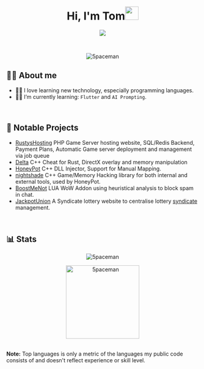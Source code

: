 <h1 align="center">Hi, I'm Tom<img src="https://media.giphy.com/media/hvRJCLFzcasrR4ia7z/giphy.gif" width="35"></h1>
<p align="center">
  <a href="https://github.com/5paceman"><img src="Animation.gif"></a>
</p>


<br>

<p align="center"> 
	<img src="https://komarev.com/ghpvc/?username=5paceman&label=Profile%20views&color=0e75b6&style=plastic" alt="5paceman" />
</p>


## :sassy_man:  About me
- :technologist: I love learning new technology, especially programming languages.
- :student: I’m currently learning: `Flutter` and `AI Prompting`.
<br>

## :key:  Notable Projects
- [RustysHosting](https://github.com/5paceman/RustysHosting) PHP Game Server hosting website, SQL/Redis Backend, Payment Plans, Automatic Game server deployment and management via job queue
- [Delta](https://github.com/5paceman/Delta) C++ Cheat for Rust, DirectX overlay and memory manipulation
- [HoneyPot](https://github.com/5paceman/HoneyPot) C++ DLL Injector, Support for Manual Mapping.
- [nightshade](https://github.com/5paceman/nightshade) C++ Game/Memory Hacking library for both internal and external tools, used by HoneyPot.
- [BoostMeNot](https://github.com/5paceman/BoostMeNot) LUA WoW Addon using heuristical analysis to block spam in chat.
- [JackpotUnion](https://github.com/5paceman/JackpotUnion) A Syndicate lottery website to centralise lottery [syndicate](https://www.national-lottery.co.uk/games/syndicates) management. 


<br>

## 📊 Stats
<p align="center"><img src="https://github-readme-streak-stats.herokuapp.com/?user=5paceman&theme=algolia" alt="5paceman" /></p>

<p align="center"><img src="https://github-readme-stats.vercel.app/api/top-langs?username=5paceman&langs_count=10&show_icons=true&locale=en&layout=compact&theme=algolia" alt="5paceman" height="192px"/></p>
  <br/>
  <b>Note:</b> Top languages is only a metric of the languages my public code consists of and doesn't reflect experience or skill level.
  </p>
<br/>

